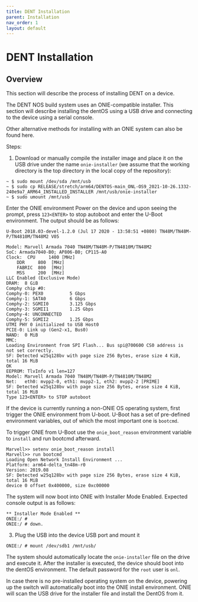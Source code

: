 ```yaml
---
title: DENT Installation
parent: Installation
nav_order: 1
layout: default
---
```


# DENT Installation

## Overview

This section will describe the process of installing DENT on a device.

The DENT NOS build system uses an ONIE-compatible installer.
This section will describe installing the dentOS using a USB drive and connecting
to the device using a serial console.

Other alternative methods for installing with an ONIE
system can also be found here.

Steps:

1. Download or manually compile the installer image and place it on the USB drive
   under the name `onie-installer`
   (we assume that the working directory is the top directory in the local copy of the repository):

```
~ $ sudo mount /dev/sda /mnt/usb
~ $ sudo cp RELEASE/stretch/arm64/DENTOS-main_ONL-OS9_2021-10-26.1332-240e9a7_ARM64_INSTALLED_INSTALLER /mnt/usb/onie-installer
~ $ sudo umount /mnt/usb
```

Enter the ONIE environment Power on the device and upon seeing the prompt,
press `123<ENTER>` to stop autoboot and enter
the U-Boot environment. The output should be as follows:

```
U-Boot 2018.03-devel-1.2.0 (Jul 17 2020 - 13:58:51 +0800) TN48M/TN48M-P/TN4810M/TN48M2 V05

Model: Marvell Armada 7040 TN48M/TN48M-P/TN4810M/TN48M2
SoC: Armada7040-B0; AP806-B0; CP115-A0
Clock:  CPU     1400 [MHz]
	DDR     800  [MHz]
	FABRIC  800  [MHz]
	MSS     200  [MHz]
LLC Enabled (Exclusive Mode)
DRAM:  8 GiB
Comphy chip #0:
Comphy-0: PEX0          5 Gbps
Comphy-1: SATA0         6 Gbps
Comphy-2: SGMII0        3.125 Gbps
Comphy-3: SGMII1        1.25 Gbps
Comphy-4: UNCONNECTED
Comphy-5: SGMII2        1.25 Gbps
UTMI PHY 0 initialized to USB Host0
PCIE-0: Link up (Gen2-x1, Bus0)
NAND:  0 MiB
MMC:
Loading Environment from SPI Flash... Bus spi@700600 CS0 address is not set correctly.
SF: Detected w25q128bv with page size 256 Bytes, erase size 4 KiB, total 16 MiB
OK
EEPROM: TlvInfo v1 len=127
Model: Marvell Armada 7040 TN48M/TN48M-P/TN4810M/TN48M2
Net:   eth0: mvpp2-0, eth1: mvpp2-1, eth2: mvpp2-2 [PRIME]
SF: Detected w25q128bv with page size 256 Bytes, erase size 4 KiB, total 16 MiB
Type 123<ENTER> to STOP autoboot
```

If the device is currently running a non-ONIE OS operating system, first trigger
the ONIE environment from U-boot. U-Boot has a set of pre-defined environment variables,
out of which the most important one is `bootcmd`.

To trigger ONIE from U-Boot use the `onie_boot_reason` environment variable to
`install` and run bootcmd afterward.

```
Marvell>> setenv onie_boot_reason install
Marvell>> run bootcmd
Loading Open Network Install Environment ...
Platform: arm64-delta_tn48m-r0
Version: 2019.08
SF: Detected w25q128bv with page size 256 Bytes, erase size 4 KiB, total 16 MiB
device 0 offset 0x400000, size 0xc00000
```

The system will now boot into ONIE with Installer Mode Enabled. Expected console output is as follows:

```
** Installer Mode Enabled **
ONIE:/ #
ONIE:/ # down.
```

3. Plug the USB into the device USB port and mount it

`ONIE:/ # mount /dev/sdb1 /mnt/usb/`

The system should automatically locate the `onie-installer` file on the drive and execute it. After the installer
is executed, the device should boot into the dentOS environment. The default password for the `root` user is `onl`.

In case there is no pre-installed operating system on the device, powering up the switch will automatically boot
into the ONIE install environment. ONIE will scan the USB drive for the installer file and install the DentOS from it.